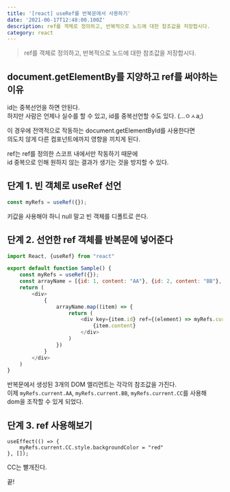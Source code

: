 ```yaml
---
title: '[react] useRef를 반복문에서 사용하기'
date: '2021-06-17T12:48:00.100Z'
description: ref를 객체로 정의하고, 반복적으로 노드에 대한 참조값을 저장합시다.
category: react
---
```


> ref를 객체로 정의하고, 반복적으로 노드에 대한 참조값을 저장합시다.

## document.getElementBy를 지양하고 ref를 써야하는 이유

id는 중복선언을 하면 안된다.  
하지만 사람은 언제나 실수를 할 수 있고, id를 중복선언할 수도 있다. (...ㅇㅅa;)

이 경우에 전역적으로 작동하는 document.getElementById를 사용한다면  
의도치 않게 다른 컴포넌트에까지 영향을 끼치게 된다.

ref는 ref를 정의한 스코프 내에서만 작동하기 때문에  
id 중복으로 인해 원하지 않는 결과가 생기는 것을 방지할 수 있다.

## 단계 1. 빈 객체로 useRef 선언

```JavaScript
const myRefs = useRef({});
```

키값을 사용해야 하니 null 말고 빈 객체를 디폴트로 쓴다.

## 단계 2. 선언한 ref 객체를 반복문에 넣어준다

```JavaScript
import React, {useRef} from "react"

export default function Sample() {
    const myRefs = useRef({});
    const arrayName = [{id: 1, content: "AA"}, {id: 2, content: "BB"}, {id: 3, content: "CC"}];
    return (
        <div>
            {
                arrayName.map((item) => {
                    return (
                        <div key={item.id} ref={(element) => myRefs.current[item.content] = element}>
                            {item.content}
                        </div>
                    )
                })
            }
        </div>
    )
}
```

반복문에서 생성된 3개의 DOM 엘리먼트는 각각의 참조값을 가진다.  
이제 `myRefs.current.AA`, `myRefs.current.BB`, `myRefs.current.CC`를 사용해  
dom을 조작할 수 있게 되었다.

## 단계 3. ref 사용해보기

```
useEffect(() => {
    myRefs.current.CC.style.backgroundColor = "red"
}, []);
```

CC는 빨개진다.

끝!
